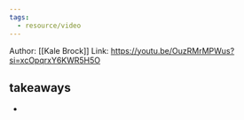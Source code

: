 ```yaml
---
tags:
  - resource/video
---
```


Author: [[Kale Brock]]
Link: https://youtu.be/OuzRMrMPWus?si=xcOpqrxY6KWR5H5O

## takeaways

- 